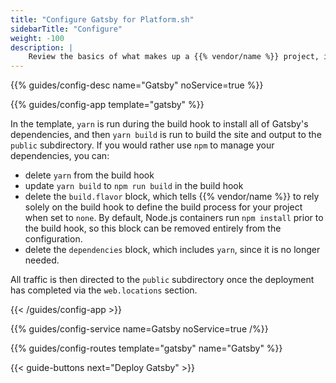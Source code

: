 ```yaml
---
title: "Configure Gatsby for Platform.sh"
sidebarTitle: "Configure"
weight: -100
description: |
    Review the basics of what makes up a {{% vendor/name %}} project, including its three principle configuration files and how to define them for Gatsby.
---
```


{{% guides/config-desc name="Gatsby" noService=true %}}

{{% guides/config-app template="gatsby" %}}

In the template, `yarn` is run during the build hook to install all of Gatsby's dependencies, and then `yarn build` is run to build the site and output to the `public` subdirectory. If you would rather use `npm` to manage your dependencies, you can:

- delete `yarn` from the build hook
- update `yarn build` to `npm run build` in the build hook
- delete the `build.flavor` block, which tells {{% vendor/name %}} to rely solely on the build hook to define the build process for your project when set to `none`. By default, Node.js containers run `npm install` prior to the build hook, so this block can be removed entirely from the configuration.
- delete the `dependencies` block, which includes `yarn`, since it is no longer needed. 

All traffic is then directed to the `public` subdirectory once the deployment has completed via the `web.locations` section.

{{< /guides/config-app >}}

{{% guides/config-service name=Gatsby noService=true /%}}

{{% guides/config-routes template="gatsby" name="Gatsby" %}}

{{< guide-buttons next="Deploy Gatsby" >}}

